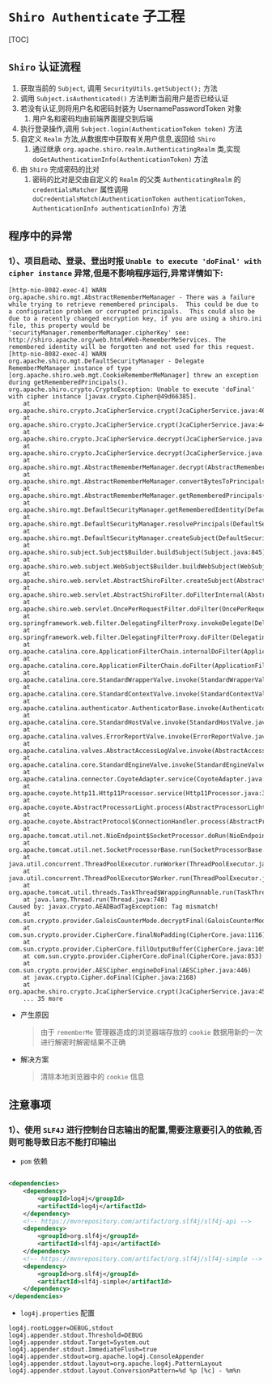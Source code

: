 # `Shiro Authenticate` 子工程

[TOC]

## `Shiro` 认证流程

1. 获取当前的 `Subject`, 调用 `SecurityUtils.getSubject();` 方法
2. 调用 `Subject.isAuthenticated()` 方法判断当前用户是否已经认证
3. 若没有认证,则将用户名和密码封装为 UsernamePasswordToken 对象
    1. 用户名和密码均由前端界面提交到后端
4. 执行登录操作,调用 `Subject.login(AuthenticationToken token)` 方法
5. 自定义 `Realm` 方法,从数据库中获取有关用户信息,返回给 `Shiro`
    1. 通过继承 `org.apache.shiro.realm.AuthenticatingRealm` 类,实现 `doGetAuthenticationInfo(AuthenticationToken)` 方法
6. 由 `Shiro` 完成密码的比对
   1. 密码的比对是交由自定义的 `Realm` 的父类 `AuthenticatingRealm` 的 `credentialsMatcher` 属性调用 `doCredentialsMatch(AuthenticationToken authenticationToken, AuthenticationInfo authenticationInfo)` 方法

## 程序中的异常

### 1）、项目启动、登录、登出时报 `Unable to execute 'doFinal' with cipher instance` 异常,但是不影响程序运行,异常详情如下:

```text
[http-nio-8082-exec-4] WARN org.apache.shiro.mgt.AbstractRememberMeManager - There was a failure while trying to retrieve remembered principals.  This could be due to a configuration problem or corrupted principals.  This could also be due to a recently changed encryption key, if you are using a shiro.ini file, this property would be 'securityManager.rememberMeManager.cipherKey' see: http://shiro.apache.org/web.html#Web-RememberMeServices. The remembered identity will be forgotten and not used for this request.
[http-nio-8082-exec-4] WARN org.apache.shiro.mgt.DefaultSecurityManager - Delegate RememberMeManager instance of type [org.apache.shiro.web.mgt.CookieRememberMeManager] threw an exception during getRememberedPrincipals().
org.apache.shiro.crypto.CryptoException: Unable to execute 'doFinal' with cipher instance [javax.crypto.Cipher@49d66385].
	at org.apache.shiro.crypto.JcaCipherService.crypt(JcaCipherService.java:462)
	at org.apache.shiro.crypto.JcaCipherService.crypt(JcaCipherService.java:445)
	at org.apache.shiro.crypto.JcaCipherService.decrypt(JcaCipherService.java:390)
	at org.apache.shiro.crypto.JcaCipherService.decrypt(JcaCipherService.java:382)
	at org.apache.shiro.mgt.AbstractRememberMeManager.decrypt(AbstractRememberMeManager.java:482)
	at org.apache.shiro.mgt.AbstractRememberMeManager.convertBytesToPrincipals(AbstractRememberMeManager.java:419)
	at org.apache.shiro.mgt.AbstractRememberMeManager.getRememberedPrincipals(AbstractRememberMeManager.java:386)
	at org.apache.shiro.mgt.DefaultSecurityManager.getRememberedIdentity(DefaultSecurityManager.java:613)
	at org.apache.shiro.mgt.DefaultSecurityManager.resolvePrincipals(DefaultSecurityManager.java:501)
	at org.apache.shiro.mgt.DefaultSecurityManager.createSubject(DefaultSecurityManager.java:347)
	at org.apache.shiro.subject.Subject$Builder.buildSubject(Subject.java:845)
	at org.apache.shiro.web.subject.WebSubject$Builder.buildWebSubject(WebSubject.java:148)
	at org.apache.shiro.web.servlet.AbstractShiroFilter.createSubject(AbstractShiroFilter.java:292)
	at org.apache.shiro.web.servlet.AbstractShiroFilter.doFilterInternal(AbstractShiroFilter.java:359)
	at org.apache.shiro.web.servlet.OncePerRequestFilter.doFilter(OncePerRequestFilter.java:125)
	at org.springframework.web.filter.DelegatingFilterProxy.invokeDelegate(DelegatingFilterProxy.java:358)
	at org.springframework.web.filter.DelegatingFilterProxy.doFilter(DelegatingFilterProxy.java:271)
	at org.apache.catalina.core.ApplicationFilterChain.internalDoFilter(ApplicationFilterChain.java:190)
	at org.apache.catalina.core.ApplicationFilterChain.doFilter(ApplicationFilterChain.java:163)
	at org.apache.catalina.core.StandardWrapperValve.invoke(StandardWrapperValve.java:202)
	at org.apache.catalina.core.StandardContextValve.invoke(StandardContextValve.java:97)
	at org.apache.catalina.authenticator.AuthenticatorBase.invoke(AuthenticatorBase.java:542)
	at org.apache.catalina.core.StandardHostValve.invoke(StandardHostValve.java:143)
	at org.apache.catalina.valves.ErrorReportValve.invoke(ErrorReportValve.java:92)
	at org.apache.catalina.valves.AbstractAccessLogValve.invoke(AbstractAccessLogValve.java:687)
	at org.apache.catalina.core.StandardEngineValve.invoke(StandardEngineValve.java:78)
	at org.apache.catalina.connector.CoyoteAdapter.service(CoyoteAdapter.java:357)
	at org.apache.coyote.http11.Http11Processor.service(Http11Processor.java:382)
	at org.apache.coyote.AbstractProcessorLight.process(AbstractProcessorLight.java:65)
	at org.apache.coyote.AbstractProtocol$ConnectionHandler.process(AbstractProtocol.java:893)
	at org.apache.tomcat.util.net.NioEndpoint$SocketProcessor.doRun(NioEndpoint.java:1723)
	at org.apache.tomcat.util.net.SocketProcessorBase.run(SocketProcessorBase.java:49)
	at java.util.concurrent.ThreadPoolExecutor.runWorker(ThreadPoolExecutor.java:1149)
	at java.util.concurrent.ThreadPoolExecutor$Worker.run(ThreadPoolExecutor.java:624)
	at org.apache.tomcat.util.threads.TaskThread$WrappingRunnable.run(TaskThread.java:61)
	at java.lang.Thread.run(Thread.java:748)
Caused by: javax.crypto.AEADBadTagException: Tag mismatch!
	at com.sun.crypto.provider.GaloisCounterMode.decryptFinal(GaloisCounterMode.java:620)
	at com.sun.crypto.provider.CipherCore.finalNoPadding(CipherCore.java:1116)
	at com.sun.crypto.provider.CipherCore.fillOutputBuffer(CipherCore.java:1053)
	at com.sun.crypto.provider.CipherCore.doFinal(CipherCore.java:853)
	at com.sun.crypto.provider.AESCipher.engineDoFinal(AESCipher.java:446)
	at javax.crypto.Cipher.doFinal(Cipher.java:2168)
	at org.apache.shiro.crypto.JcaCipherService.crypt(JcaCipherService.java:459)
	... 35 more
```

- 产生原因
  > 由于 `rememberMe` 管理器造成的浏览器端存放的 `cookie` 数据用新的一次进行解密时解密结果不正确
- 解决方案
  > 清除本地浏览器中的 `cookie` 信息

## 注意事项

### 1）、使用 `SLF4J` 进行控制台日志输出的配置,需要注意要引入的依赖,否则可能导致日志不能打印输出

- `pom` 依赖

```xml

<dependencies>
    <dependency>
        <groupId>log4j</groupId>
        <artifactId>log4j</artifactId>
    </dependency>
    <!-- https://mvnrepository.com/artifact/org.slf4j/slf4j-api -->
    <dependency>
        <groupId>org.slf4j</groupId>
        <artifactId>slf4j-api</artifactId>
    </dependency>
    <!-- https://mvnrepository.com/artifact/org.slf4j/slf4j-simple -->
    <dependency>
        <groupId>org.slf4j</groupId>
        <artifactId>slf4j-simple</artifactId>
    </dependency>
</dependencies>
```

- `log4j.properties` 配置

```properties
log4j.rootLogger=DEBUG,stdout
log4j.appender.stdout.Threshold=DEBUG
log4j.appender.stdout.Target=System.out
log4j.appender.stdout.ImmediateFlush=true
log4j.appender.stdout=org.apache.log4j.ConsoleAppender
log4j.appender.stdout.layout=org.apache.log4j.PatternLayout
log4j.appender.stdout.layout.ConversionPattern=%d %p [%c] - %m%n
```